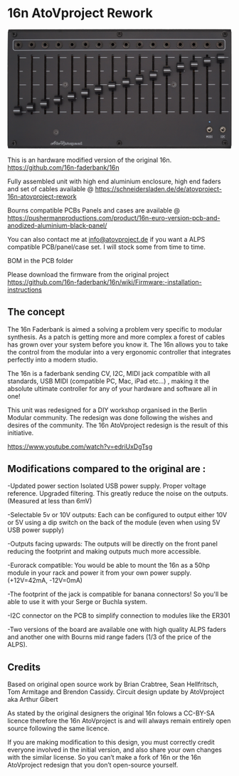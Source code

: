 <h1>16n AtoVproject Rework</h1>

<img src="https://raw.githubusercontent.com/AtoVproject/16n-AtoVproject-rework/master/front%20white-web.png">

This is an hardware modified version of the original 16n. https://github.com/16n-faderbank/16n

Fully assembled unit with high end aluminium enclosure, high end faders and set of cables available @ https://schneidersladen.de/de/atovproject-16n-atovproject-rework

Bourns compatible PCBs Panels and cases are available @ https://pushermanproductions.com/product/16n-euro-version-pcb-and-anodized-aluminium-black-panel/

You can also contact me at info@atovproject.de if you want a ALPS compatible PCB/panel/case set. I will stock some from time to time.

BOM in the PCB folder

Please download the firmware from the original project https://github.com/16n-faderbank/16n/wiki/Firmware:-installation-instructions


<h2>The concept</h2>

The 16n Faderbank is aimed a solving a problem very specific to modular synthesis. As a patch is getting more and more complex a forest of cables has grown over your system before you know it. The 16n allows you to take the control from the modular into a very ergonomic controller that integrates perfectly into a modern studio.

The 16n is a faderbank sending CV, I2C, MIDI jack compatible with all standards, USB MIDI (compatible PC, Mac, iPad etc...) , making it the absolute ultimate controller for any of your hardware and software all in one! 

This unit was redesigned for a DIY workshop organised in the Berlin Modular community. The redesign was done following the wishes and desires of the community. The 16n AtoVproject redesign is the result of this initiative. 

https://www.youtube.com/watch?v=edriUxDgTsg


<h2>Modifications compared to the original are :</h2>

-Updated power section
  Isolated USB power supply. Proper voltage reference. Upgraded filtering.
    This greatly reduce the noise on the outputs. (Measured at less than 6mV)

-Selectable 5v or 10V outputs: Each can be configured to output either 10V or 5V using a dip switch on the back of the module (even when using 5V USB power supply)

-Outputs facing upwards: The outputs will be directly on the front panel reducing the footprint and making outputs much more accessible.

-Eurorack compatible: You would be able to mount the 16n as a 50hp module in your rack and power it from your own power supply. (+12V=42mA, -12V=0mA)

-The footprint of the jack is compatible for banana connectors! So you'll be able to use it with your Serge or Buchla system.

-I2C connector on the PCB to simplify connection to modules like the ER301

-Two versions of the board are available one with high quality ALPS faders and another one with Bourns mid range faders (1/3 of the price of the ALPS).

<h2>Credits</h2>

Based on original open source work by Brian Crabtree, Sean Hellfritsch, Tom Armitage and Brendon Cassidy. Circuit design update by AtoVproject aka Arthur Gibert

As stated by the original designers the original 16n folows a CC-BY-SA licence therefore the 16n AtoVproject is and will always remain entirely open source following the same licence.

If you are making modification to this design, you must correctly credit everyone involved in the initial version, and also share your own changes with the similar license. So you can’t make a fork of 16n or the 16n AtoVproject redesign that you don’t open-source yourself.


